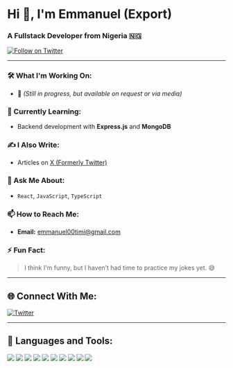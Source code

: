 # Hi 👋, I'm Emmanuel (Export)

### A Fullstack Developer from Nigeria 🇳🇬

[![Follow on Twitter](https://img.shields.io/twitter/follow/web3_export?style=social)](https://twitter.com/web3_export)

---

### 🛠️ What I'm Working On:
- 🎯 
  _(Still in progress, but available on request or via media)_

### 🌱 Currently Learning:
- Backend development with **Express.js** and **MongoDB**

### ✍️ I Also Write:
- Articles on [X (Formerly Twitter)](https://twitter.com/web3_export)

### 💬 Ask Me About:
- `React`, `JavaScript`, `TypeScript`

### 📫 How to Reach Me:
- **Email:** [emmanuel00timi@gmail.com](mailto:emmanuel00timi@gmail.com)

### ⚡ Fun Fact:
> I think I'm funny, but I haven’t had time to practice my jokes yet. 😅

---

## 🌐 Connect With Me:
[![Twitter](https://img.shields.io/badge/Twitter-1DA1F2?logo=twitter&logoColor=white)](https://twitter.com/web3_export)

---

## 🧰 Languages and Tools:
<p align="left">
  <img src="https://img.shields.io/badge/HTML5-E34F26?logo=html5&logoColor=white" />
  <img src="https://img.shields.io/badge/CSS3-1572B6?logo=css3&logoColor=white" />
  <img src="https://img.shields.io/badge/Tailwind_CSS-38B2AC?logo=tailwind-css&logoColor=white" />
  <img src="https://img.shields.io/badge/JavaScript-F7DF1E?logo=javascript&logoColor=black" />
  <img src="https://img.shields.io/badge/TypeScript-3178C6?logo=typescript&logoColor=white" />
  <img src="https://img.shields.io/badge/React-61DAFB?logo=react&logoColor=black" />
  <img src="https://img.shields.io/badge/Express.js-000000?logo=express&logoColor=white" />
  <img src="https://img.shields.io/badge/MongoDB-47A248?logo=mongodb&logoColor=white" />
  <img src="https://img.shields.io/badge/Node.js-339933?logo=node.js&logoColor=white" />
  <img src="https://img.shields.io/badge/MySQL-4479A1?logo=mysql&logoColor=white" />
</p>
